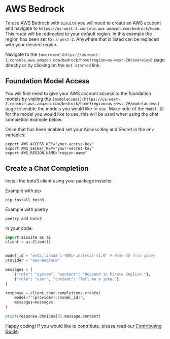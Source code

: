 # AWS Bedrock

To use AWS Bedrock with `aisuite` you will need to create an AWS account and
navigate to `https://us-west-2.console.aws.amazon.com/bedrock/home`. This route
will be redirected to your default region. In this example the region has been set to
`us-west-2`. Anywhere that is listed can be replaced with your desired region.

Navigate to the `[overview](https://us-west-2.console.aws.amazon.com/bedrock/home?region=us-west-2#/overview)` page
directly or by clicking on the `Get started` link.

## Foundation Model Access

You will first need to give your AWS account access to the foundation models by
visiting the `[modelaccess](https://us-west-2.console.aws.amazon.com/bedrock/home?region=us-west-2#/modelaccess)`
page to enable the models you would like to use. Make note of the `Model ID` for the model you would like to use,
this will be used when using the chat completion example below.

Once that has been enabled set your Access Key and Secret in the env variables:

```shell
export AWS_ACCESS_KEY="your-access-key"
export AWS_SECRET_KEY="your-secret-key"
export AWS_REGION_NAME="region-name"
```
## Create a Chat Completion

Install the boto3 client using your package installer

Example with pip
```shell
pip install boto3
```

Example with poetry
```shell
poetry add boto3
```

In your code:
```python
import aisuite as ai
client = ai.Client()


model_id = "meta.llama3-1-405b-instruct-v1:0" # Mode ID from above
provider = "aws-bedrock"

messages = [
    {"role": "system", "content": "Respond in Pirate English."},
    {"role": "user", "content": "Tell me a joke."},
]

response = client.chat.completions.create(
    model=f"{provider}:{model_id}",
    messages=messages,
)

print(response.choices[0].message.content)
```

Happy coding! If you would like to contribute, please read our [Contributing Guide](CONTRIBUTING.md).






